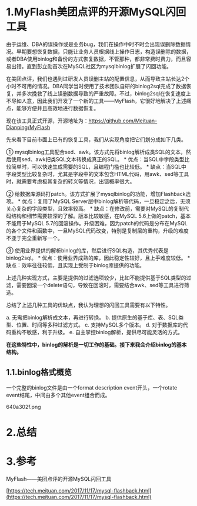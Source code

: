 # 1.MyFlash美团点评的开源MySQL闪回工具

由于运维、DBA的误操作或是业务bug，我们在操作中时不时会出现误删除数据情况。早期要想恢复数据，只能让业务人员根据线上操作日志，构造误删除的数据，或者DBA使用binlog和备份的方式恢复数据，不管那种，都非常费时费力，而且容易出错。直到彭立勋首次在MySQL社区为mysqlbinlog扩展了闪回功能。

在美团点评，我们也遇到过研发人员误删主站的配置信息，从而导致主站长达2个小时不可用的情况。DBA同学当时使用了技术团队自研的binlog2sql完成了数据恢复，并多次挽救了线上误删数据导致的严重故障。不过，binlog2sql在恢复速度上不尽如人意，因此我们开发了一个新的工具——MyFlash，它很好地解决了上述痛点，能够方便并且高效地进行数据恢复。

现在该工具正式开源，开源地址为：https://github.com/Meituan-Dianping/MyFlash

先来看下目前市面上已有的恢复工具，我们从实现角度把它们划分成如下几类。

① mysqlbinlog工具配合sed、awk。该方式先将binlog解析成类SQL的文本，然后使用sed、awk把类SQL文本转换成真正的SQL。 * 优点：当SQL中字段类型比较简单时，可以快速生成需要的SQL，且编程门槛也比较低。 * 缺点：当SQL中字段类型比较复杂时，尤其是字段中的文本包含HTML代码，用awk、sed等工具时，就需要考虑极其复杂的转义等情况，出错概率很大。

② 给数据库源码打patch。该方式扩展了mysqlbinlog的功能，增加Flashback选项。 * 优点：复用了MySQL Server层中binlog解析等代码，一旦稳定之后，无须关心复杂的字段类型，且效率较高。 * 缺点：在修改前，需要对MySQL的复制代码结构和细节需要较深的了解。版本比较敏感，在MySQL 5.6上做的patch，基本不能用于MySQL 5.7的回滚操作。升级困难，因为patch的代码是分布在MySQL的各个文件和函数中，一旦MySQL代码改变，特别是复制层的重构，升级的难度不亚于完全重新写一个。

③ 使用业界提供的解析binlog的库，然后进行SQL构造，其优秀代表是binlog2sql。 * 优点：使用业界成熟的库，因此稳定性较好，且上手难度较低。 * 缺点：效率往往较低，且实现上受制于binlog库提供的功能。

上述几种实现方式，主要是提供的过滤选项较少，比如不能提供基于SQL类型的过滤，需要回滚一个delete语句，导致在回滚时，需要结合awk、sed等工具进行筛选。

总结了上述几种工具的优缺点，我认为理想的闪回工具需要有以下特性。

a. 无需把binlog解析成文本，再进行转换。 b. 提供原生的基于库、表、SQL类型、位置、时间等多种过滤方式。 c. 支持MySQL多个版本。 d. 对于数据库的代码重构不敏感，利于升级。 e. 自主掌控binlog解析，提供尽可能灵活的方式。

**在这些特性中，binlog的解析是一切工作的基础。接下来我会介绍binlog的基本结构。**

## 1.1.binlog格式概览

一个完整的binlog文件是由一个format description event开头，一个rotate event结尾，中间由多个其他event组合而成。

640a302f.png
# 2.总结

# 3.参考

MyFlash——美团点评的开源MySQL闪回工具

[https://tech.meituan.com/2017/11/17/mysql-flashback.html](https://tech.meituan.com/2017/11/17/mysql-flashback.html)

